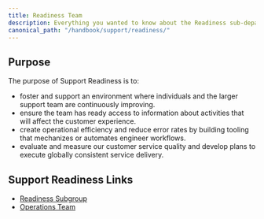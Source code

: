 ```yaml
---
title: Readiness Team
description: Everything you wanted to know about the Readiness sub-department
canonical_path: "/handbook/support/readiness/"
---
```


## Purpose

The purpose of Support Readiness is to:

- foster and support an environment where individuals and the larger support team are continuously improving.
- ensure the team has ready access to information about activities that will affect the customer experience.
- create operational efficiency and reduce error rates by building tooling that mechanizes or automates engineer workflows.
- evaluate and measure our customer service quality and develop plans to execute globally consistent service delivery.

## Support Readiness Links

- [Readiness Subgroup](https://gitlab.com/gitlab-com/support/readiness)
- [Operations Team](operations/)
